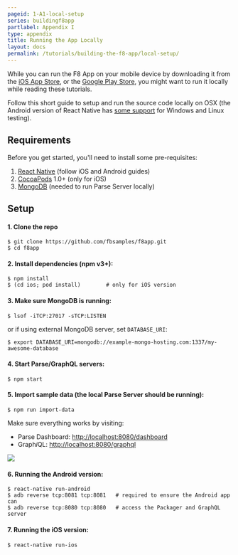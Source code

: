```yaml
---
pageid: 1-A1-local-setup
series: buildingf8app
partlabel: Appendix I
type: appendix
title: Running the App Locally
layout: docs
permalink: /tutorials/building-the-f8-app/local-setup/
---
```


While you can run the F8 App on your mobile device by downloading it from the [iOS App Store](https://itunes.apple.com/us/app/f8/id853467066), or the [Google Play Store](https://play.google.com/store/apps/details?id=com.facebook.f8), you might want to run it locally while reading these tutorials.

Follow this short guide to setup and run the source code locally on OSX (the Android version of React Native has [some support](http://facebook.github.io/react-native/docs/linux-windows-support.html#content) for Windows and Linux testing).

## Requirements

Before you get started, you'll need to install some pre-requisites:

1. [React Native](http://facebook.github.io/react-native/docs/getting-started.html) (follow iOS and Android guides)
2. [CocoaPods](http://cocoapods.org) 1.0+ (only for iOS)
3. [MongoDB](https://www.mongodb.org/downloads) (needed to run Parse Server locally)

## Setup

#### 1. Clone the repo

```
$ git clone https://github.com/fbsamples/f8app.git
$ cd f8app
```

#### 2. Install dependencies (npm v3+):

```
$ npm install
$ (cd ios; pod install)        # only for iOS version
```

#### 3. Make sure MongoDB is running:

```
$ lsof -iTCP:27017 -sTCP:LISTEN
```

or if using external MongoDB server, set `DATABASE_URI`:

```
$ export DATABASE_URI=mongodb://example-mongo-hosting.com:1337/my-awesome-database
```

#### 4. Start Parse/GraphQL servers:

```
$ npm start
```

#### 5. Import sample data (the local Parse Server should be running):

```
$ npm run import-data
```

Make sure everything works by visiting:

* Parse Dashboard: [http://localhost:8080/dashboard](http://localhost:8080/dashboard)
* Graph*i*QL: [http://localhost:8080/graphql](http://localhost:8080/graphql?query=query+%7B%0A++schedule+%7B%0A++++title%0A++++speakers+%7B%0A++++++name%0A++++++title%0A++++%7D%0A++++location+%7B%0A++++++name%0A++++%7D%0A++%7D%0A%7D)

<img src="static/images/screenshot-server@2x.png">


#### 6. Running the Android version:

```
$ react-native run-android
$ adb reverse tcp:8081 tcp:8081   # required to ensure the Android app can
$ adb reverse tcp:8080 tcp:8080   # access the Packager and GraphQL server
```


#### 7. Running the iOS version:

```
$ react-native run-ios
```
